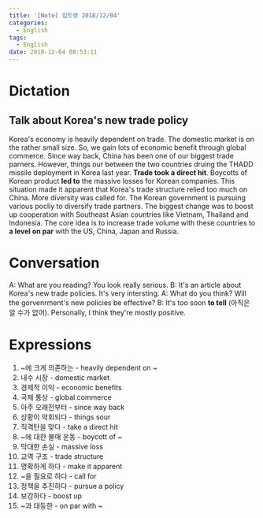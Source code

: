 ```yaml
---
title: '[Note] 입트영 2018/12/04'
categories:
  - English
tags:
  - English
date: 2018-12-04 08:53:11
---
```


# Dictation

## Talk about Korea's new trade policy

Korea's economy is heavily dependent on trade. The domestic market is on the rather small size. So, we gain lots of economic benefit through global commerce. Since way back, China has been one of our biggest trade parners. However, things our between the two countries druing the THADD missile deployment in Korea last year. **Trade took a direct hit**. Boycotts of Korean product **led to** the massive losses for Korean companies. This situation made it apparent that Korea's trade structure relied too much on China. More diversity was called for. The Korean government is pursuing various pocliy to diversify trade partners. The biggest change was to boost up cooperation with Southeast Asian countries like Vietnam, Thailand and Indonesia. The core idea is to increase trade volume with these countries to **a level on par** with the US, China, Japan and Russia.

# Conversation

A: What are you reading? You look really serious.
B: It's an article about Korea's new trade policies. It's very intersting.
A: What do you think? Will the gorvenrment's new policies be effective?
B: It's too soon **to tell** (아직은 알 수가 없어). Personally, I think they're mostly positive.


# Expressions

1. ~에 크게 의존하는 - heavily dependent on ~
2. 내수 시장 - domestic market
3. 경제적 이익 - economic benefits
4. 국제 통상 - global commerce
5. 아주 오래전부터 - since way back
6. 상황이 악회되다 - things sour
7. 직격탄을 맞다 - take a direct hit
8. ~에 대한 불매 운동 - boycott of ~
9. 막대한 손실 - massive loss
10. 교역 구조 - trade structure
11. 명확하게 하다 - make it apparent
12. ~을 필요로 하다 - call for 
13. 정책을 추진하다 - pursue a policy
14. 보강하다 - boost up
15. ~과 대등한 - on par with ~    